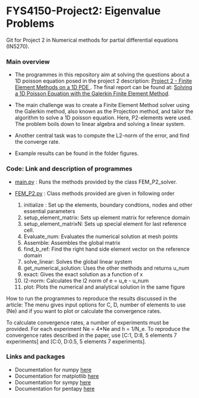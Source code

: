 # FYS4150-Project2: Eigenvalue Problems
Git for Project 2 in Numerical methods for partial differential equations (IN5270).

### Main overview
* The programmes in this repository aim at solving the questions about a 1D poisson equation posed in the project 2 description: [Project 2 - Finite Element Methods on a 1D PDE ](https://github.com/lasse-steinnes/IN5270/blob/master/FEM1D_project/Report/in5270_project2_description.pdf). The final report can be found at: [Solving a 1D Poisson Equation with the Galerkin Finite Element Method](https://github.com/lasse-steinnes/IN5270/blob/master/FEM1D_project/Report/SteinnesLSolving-a-1D-Poisson-Equation-with-the-Galerkin-Finite-Element-Method.pdf).

* The main challenge was to create a Finite Element Method solver using the Galerkin method, also known as the Projection method, and tailor the algorithm to solve a 1D poisson equation. Here, P2-elements were used. The problem boils down to linear algebra and solving a linear system.

* Another central task was to compute the L2-norm of the error, and find the converge rate.

* Example results can be found in the folder figures.

### Code: Link and description of programmes
- [main.py](https://github.com/lasse-steinnes/IN5270/blob/master/FEM1D_project/main.py) : Runs the methods provided by the class FEM_P2_solver.


- [FEM_P2.py](https://github.com/lasse-steinnes/IN5270/blob/master/FEM1D_project/FEM_P2.py) : Class methods provided are given in following order
  1. initialize : Set up the elements, boundary condtions, nodes and other essential parameters
  2. setup_element_matrix: Sets up element matrix for reference domain
  3. setup_element_matrixN: Sets up special element for last reference cell.
  4. Evaluate_num: Evaluates the numerical solution at mesh points
  5. Assemble: Assembles the global matrix
  6. find_b_ref: Find the right hand side element vector on the reference domain
  7. solve_linear: Solves the global linear system
  8. get_numerical_solution: Uses the other methods and returns u_num
  9. exact: Gives the exact solution as a function of x
  10. l2-norm: Calculates the l2 norm of e = u_e - u_num
  11. plot: Plots the numerical and analytical solution in the same figure

How to run the programmes to reproduce the results discussed in the article: The menu gives input options for C, D, number of elements to use (Ne) and if you want to plot or calculate the convergence rates. 

To calculate convergence rates, a number of experiments must be provided. For each experiment Ne = 4*Ne and h = 1/N_e. To reproduce the convergence rates described in the paper, use [C:1, D:8, 5 elements 7 experiments] and  [C:0, D:0.5, 5 elements 7 experiments].

### Links and packages
  - Documentation for numpy [here](https://numpy.org/doc/)
  - Documentation for matplotlib [here](https://matplotlib.org/)
  - Documentation for sympy [here](https://docs.sympy.org/latest/index.html)
  - Documentation for pentapy [here](https://geostat-framework.readthedocs.io/projects/pentapy/en/stable/)
